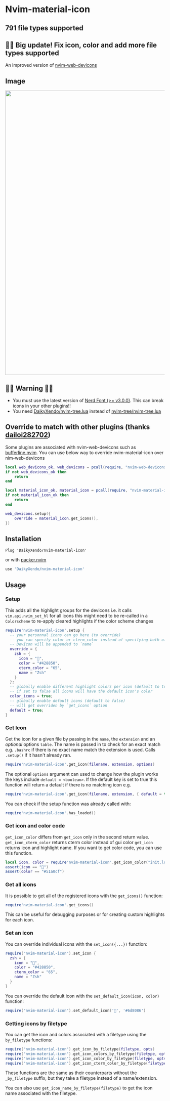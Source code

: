 # Nvim-material-icon

## 791 file types supported

## 🎉🎉 Big update! Fix icon, color and add more file types supported

An improved version of [nvim-web-devicons](https://github.com/nvim-tree/nvim-web-devicons)

## Image

<img src="https://github.com/DaikyXendo/nvim-material-icon/assets/46809008/2ed00644-a7b3-4c68-ac65-4490217ff7a3" width=900 />

## 🛑🛑 Warning 🛑🛑

-   You must use the latest version of [Nerd Font (>= v3.0.0)](https://www.nerdfonts.com/). This can break icons in your other plugins!!
-   You need [DaikyXendo/nvim-tree.lua](https://github.com/DaikyXendo/nvim-tree.lua) instead of [nvim-tree/nvim-tree.lua](https://github.com/nvim-tree/nvim-tree.lua)

## Override to match with other plugins (thanks [dailoi282702](https://github.com/dailoi280702))

Some plugins are associated with nvim-web-devicons such as [bufferline.nvim](https://github.com/akinsho/bufferline.nvim). You can use below way to override nvim-material-icon over nim-web-devicons

```lua
local web_devicons_ok, web_devicons = pcall(require, "nvim-web-devicons")
if not web_devicons_ok then
	return
end

local material_icon_ok, material_icon = pcall(require, "nvim-material-icon")
if not material_icon_ok then
	return
end

web_devicons.setup({
	override = material_icon.get_icons(),
})
```

## Installation

```vim
Plug 'DaikyXendo/nvim-material-icon'
```

or with [packer.nvim](https://github.com/wbthomason/packer.nvim)

```lua
use 'DaikyXendo/nvim-material-icon'
```

## Usage

### Setup

This adds all the highlight groups for the devicons
i.e. it calls `vim.api.nvim_set_hl` for all icons
this might need to be re-called in a `Colorscheme` to re-apply cleared highlights
if the color scheme changes

```lua
require'nvim-material-icon'.setup {
  -- your personnal icons can go here (to override)
  -- you can specify color or cterm_color instead of specifying both of them
  -- DevIcon will be appended to `name`
  override = {
    zsh = {
      icon = "",
      color = "#428850",
      cterm_color = "65",
      name = "Zsh"
    }
  };
  -- globally enable different highlight colors per icon (default to true)
  -- if set to false all icons will have the default icon's color
  color_icons = true;
  -- globally enable default icons (default to false)
  -- will get overriden by `get_icons` option
  default = true;
}
```

### Get Icon

Get the icon for a given file by passing in the `name`, the `extension` and an _optional_ options `table`.
The name is passed in to check for an exact match e.g. `.bashrc` if there is no exact name match the extension
is used. Calls `.setup()` if it hasn't already ran.

```lua
require'nvim-material-icon'.get_icon(filename, extension, options)
```

The optional `options` argument can used to change how the plugin works the keys include
`default = <boolean>`. If the default key is set to true this function will return a default
if there is no matching icon
e.g.

```lua
require'nvim-material-icon'.get_icon(filename, extension, { default = true })
```

You can check if the setup function was already called with:

```lua
require'nvim-material-icon'.has_loaded()
```

### Get icon and color code

`get_icon_color` differs from `get_icon` only in the second return value.
`get_icon_cterm_color` returns cterm color instead of gui color
`get_icon` returns icon and highlight name.
If you want to get color code, you can use this function.

```lua
local icon, color = require'nvim-material-icon'.get_icon_color("init.lua", "lua")
assert(icon == "")
assert(color == "#51a0cf")
```

### Get all icons

It is possible to get all of the registered icons with the `get_icons()` function:

```lua
require'nvim-material-icon'.get_icons()
```

This can be useful for debugging purposes or for creating custom highlights for each icon.

### Set an icon

You can override individual icons with the `set_icon({...})` function:

```lua
require("nvim-material-icon").set_icon {
  zsh = {
    icon = "",
    color = "#428850",
    cterm_color = "65",
    name = "Zsh"
  }
}
```

You can override the default icon with the `set_default_icon(icon, color)` function:

```lua
require("nvim-material-icon").set_default_icon('', '#6d8086')
```

### Getting icons by filetype

You can get the icon and colors associated with a filetype using the `by_filetype` functions:

```lua
require("nvim-material-icon").get_icon_by_filetype(filetype, opts)
require("nvim-material-icon").get_icon_colors_by_filetype(filetype, opts)
require("nvim-material-icon").get_icon_color_by_filetype(filetype, opts)
require("nvim-material-icon").get_icon_cterm_color_by_filetype(filetype, opts)
```

These functions are the same as their counterparts without the `_by_filetype` suffix, but they take a filetype instead of a name/extension.

You can also use `get_icon_name_by_filetype(filetype)` to get the icon name associated with the filetype.
